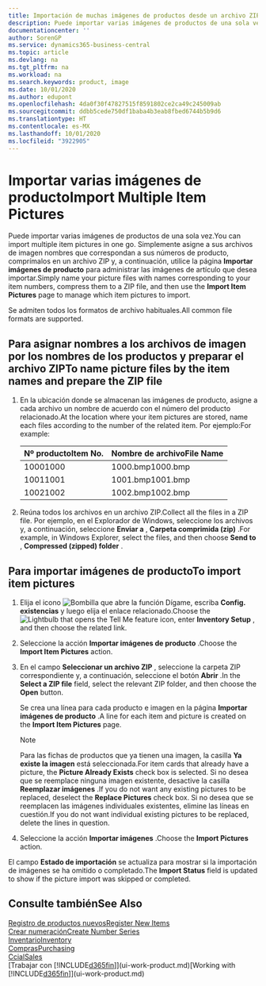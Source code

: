 ```yaml
---
title: Importación de muchas imágenes de productos desde un archivo ZIP| Documentos de Microsoft
description: Puede importar varias imágenes de productos de una sola vez. Simplemente asigne a sus archivos de imagen nombres que correspondan a sus números de producto, comprímalos en un archivo zip y, a continuación, utilice la página Importar imágenes de producto para administrar las imágenes de artículo que desea importar.
documentationcenter: ''
author: SorenGP
ms.service: dynamics365-business-central
ms.topic: article
ms.devlang: na
ms.tgt_pltfrm: na
ms.workload: na
ms.search.keywords: product, image
ms.date: 10/01/2020
ms.author: edupont
ms.openlocfilehash: 4da0f30f47827515f8591802ce2ca49c245009ab
ms.sourcegitcommit: ddbb5cede750df1baba4b3eab8fbed6744b5b9d6
ms.translationtype: HT
ms.contentlocale: es-MX
ms.lasthandoff: 10/01/2020
ms.locfileid: "3922905"
---
```

# <a name="import-multiple-item-pictures"></a><span data-ttu-id="e8aa5-104">Importar varias imágenes de producto</span><span class="sxs-lookup"><span data-stu-id="e8aa5-104">Import Multiple Item Pictures</span></span>
<span data-ttu-id="e8aa5-105">Puede importar varias imágenes de productos de una sola vez.</span><span class="sxs-lookup"><span data-stu-id="e8aa5-105">You can import multiple item pictures in one go.</span></span> <span data-ttu-id="e8aa5-106">Simplemente asigne a sus archivos de imagen nombres que correspondan a sus números de producto, comprímalos en un archivo ZIP y, a continuación, utilice la página **Importar imágenes de producto** para administrar las imágenes de artículo que desea importar.</span><span class="sxs-lookup"><span data-stu-id="e8aa5-106">Simply name your picture files with names corresponding to your item numbers, compress them to a ZIP file, and then use the **Import Item Pictures** page to manage which item pictures to import.</span></span>

<span data-ttu-id="e8aa5-107">Se admiten todos los formatos de archivo habituales.</span><span class="sxs-lookup"><span data-stu-id="e8aa5-107">All common file formats are supported.</span></span>

## <a name="to-name-picture-files-by-the-item-names-and-prepare-the-zip-file"></a><span data-ttu-id="e8aa5-108">Para asignar nombres a los archivos de imagen por los nombres de los productos y preparar el archivo ZIP</span><span class="sxs-lookup"><span data-stu-id="e8aa5-108">To name picture files by the item names and prepare the ZIP file</span></span>
1. <span data-ttu-id="e8aa5-109">En la ubicación donde se almacenan las imágenes de producto, asigne a cada archivo un nombre de acuerdo con el número del producto relacionado.</span><span class="sxs-lookup"><span data-stu-id="e8aa5-109">At the location where your item pictures are stored, name each files according to the number of the related item.</span></span> <span data-ttu-id="e8aa5-110">Por ejemplo:</span><span class="sxs-lookup"><span data-stu-id="e8aa5-110">For example:</span></span>

    |<span data-ttu-id="e8aa5-111">Nº producto</span><span class="sxs-lookup"><span data-stu-id="e8aa5-111">Item No.</span></span>|<span data-ttu-id="e8aa5-112">Nombre de archivo</span><span class="sxs-lookup"><span data-stu-id="e8aa5-112">File Name</span></span>|
    |-|-|
    |<span data-ttu-id="e8aa5-113">1000</span><span class="sxs-lookup"><span data-stu-id="e8aa5-113">1000</span></span>|<span data-ttu-id="e8aa5-114">1000.bmp</span><span class="sxs-lookup"><span data-stu-id="e8aa5-114">1000.bmp</span></span>|
    |<span data-ttu-id="e8aa5-115">1001</span><span class="sxs-lookup"><span data-stu-id="e8aa5-115">1001</span></span>|<span data-ttu-id="e8aa5-116">1001.bmp</span><span class="sxs-lookup"><span data-stu-id="e8aa5-116">1001.bmp</span></span>|
    |<span data-ttu-id="e8aa5-117">1002</span><span class="sxs-lookup"><span data-stu-id="e8aa5-117">1002</span></span>|<span data-ttu-id="e8aa5-118">1002.bmp</span><span class="sxs-lookup"><span data-stu-id="e8aa5-118">1002.bmp</span></span>|

2. <span data-ttu-id="e8aa5-119">Reúna todos los archivos en un archivo ZIP.</span><span class="sxs-lookup"><span data-stu-id="e8aa5-119">Collect all the files in a ZIP file.</span></span> <span data-ttu-id="e8aa5-120">Por ejemplo, en el Explorador de Windows, seleccione los archivos y, a continuación, seleccione **Enviar a** , **Carpeta comprimida (zip)** .</span><span class="sxs-lookup"><span data-stu-id="e8aa5-120">For example, in Windows Explorer, select the files, and then choose **Send to** , **Compressed (zipped) folder** .</span></span>     

## <a name="to-import-item-pictures"></a><span data-ttu-id="e8aa5-121">Para importar imágenes de producto</span><span class="sxs-lookup"><span data-stu-id="e8aa5-121">To import item pictures</span></span>
1. <span data-ttu-id="e8aa5-122">Elija el icono ![Bombilla que abre la función Dígame](media/ui-search/search_small.png "Dígame qué desea hacer"), escriba **Config. existencias** y luego elija el enlace relacionado.</span><span class="sxs-lookup"><span data-stu-id="e8aa5-122">Choose the ![Lightbulb that opens the Tell Me feature](media/ui-search/search_small.png "Tell me what you want to do") icon, enter **Inventory Setup** , and then choose the related link.</span></span>
2. <span data-ttu-id="e8aa5-123">Seleccione la acción **Importar imágenes de producto** .</span><span class="sxs-lookup"><span data-stu-id="e8aa5-123">Choose the **Import Item Pictures** action.</span></span>
3. <span data-ttu-id="e8aa5-124">En el campo **Seleccionar un archivo ZIP** , seleccione la carpeta ZIP correspondiente y, a continuación, seleccione el botón **Abrir** .</span><span class="sxs-lookup"><span data-stu-id="e8aa5-124">In the **Select a ZIP file** field, select the relevant ZIP folder, and then choose the **Open** button.</span></span>

    <span data-ttu-id="e8aa5-125">Se crea una línea para cada producto e imagen en la página **Importar imágenes de producto** .</span><span class="sxs-lookup"><span data-stu-id="e8aa5-125">A line for each item and picture is created on the **Import Item Pictures** page.</span></span>

    > [!NOTE]
    > <span data-ttu-id="e8aa5-126">Para las fichas de productos que ya tienen una imagen, la casilla **Ya existe la imagen** está seleccionada.</span><span class="sxs-lookup"><span data-stu-id="e8aa5-126">For item cards that already have a picture, the **Picture Already Exists** check box is selected.</span></span> <span data-ttu-id="e8aa5-127">Si no desea que se reemplace ninguna imagen existente, desactive la casilla **Reemplazar imágenes** .</span><span class="sxs-lookup"><span data-stu-id="e8aa5-127">If you do not want any existing pictures to be replaced, deselect the **Replace Pictures** check box.</span></span> <span data-ttu-id="e8aa5-128">Si no desea que se reemplacen las imágenes individuales existentes, elimine las líneas en cuestión.</span><span class="sxs-lookup"><span data-stu-id="e8aa5-128">If you do not want individual existing pictures to be replaced, delete the lines in question.</span></span>

3. <span data-ttu-id="e8aa5-129">Seleccione la acción **Importar imágenes** .</span><span class="sxs-lookup"><span data-stu-id="e8aa5-129">Choose the **Import Pictures** action.</span></span>

<span data-ttu-id="e8aa5-130">El campo **Estado de importación** se actualiza para mostrar si la importación de imágenes se ha omitido o completado.</span><span class="sxs-lookup"><span data-stu-id="e8aa5-130">The **Import Status** field is updated to show if the picture import was skipped or completed.</span></span>       

## <a name="see-also"></a><span data-ttu-id="e8aa5-131">Consulte también</span><span class="sxs-lookup"><span data-stu-id="e8aa5-131">See Also</span></span>
[<span data-ttu-id="e8aa5-132">Registro de productos nuevos</span><span class="sxs-lookup"><span data-stu-id="e8aa5-132">Register New Items</span></span>](inventory-how-register-new-items.md)  
[<span data-ttu-id="e8aa5-133">Crear numeración</span><span class="sxs-lookup"><span data-stu-id="e8aa5-133">Create Number Series</span></span>](ui-create-number-series.md)  
[<span data-ttu-id="e8aa5-134">Inventario</span><span class="sxs-lookup"><span data-stu-id="e8aa5-134">Inventory</span></span>](inventory-manage-inventory.md)  
[<span data-ttu-id="e8aa5-135">Compras</span><span class="sxs-lookup"><span data-stu-id="e8aa5-135">Purchasing</span></span>](purchasing-manage-purchasing.md)  
[<span data-ttu-id="e8aa5-136">Ccial</span><span class="sxs-lookup"><span data-stu-id="e8aa5-136">Sales</span></span>](sales-manage-sales.md)  
<span data-ttu-id="e8aa5-137">[Trabajar con [!INCLUDE[d365fin](includes/d365fin_md.md)]](ui-work-product.md)</span><span class="sxs-lookup"><span data-stu-id="e8aa5-137">[Working with [!INCLUDE[d365fin](includes/d365fin_md.md)]](ui-work-product.md)</span></span>
